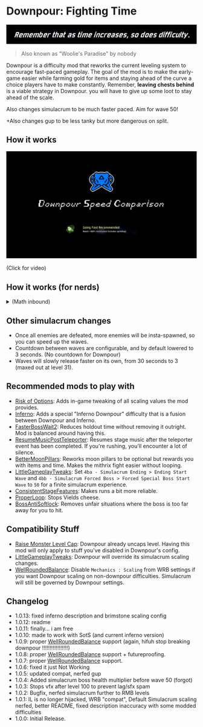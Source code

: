 # Downpour: Fighting Time

![Remember that as time increases, so does difficulty.](https://raw.githubusercontent.com/prodzpod/Downpour/master/1.png)

> Also known as "Woolie's Paradise" by nobody

Downpour is a difficulty mod that reworks the current leveling system to encourage fast-paced gameplay. The goal of the mod is to make the early-game easier while farming gold for items and staying ahead of the curve a choice players have to make constantly. Remember, **leaving chests behind** is a viable strategy in Downpour. you will have to give up some loot to stay ahead of the scale.

Also changes simulacrum to be much faster paced. Aim for wave 50!

+Also changes gup to be less tanky but more dangerous on split.

## How it works
<a href="https://www.youtube.com/watch?v=W0VlysVaudI">![Video](https://raw.githubusercontent.com/prodzpod/Downpour/master/2.png)</a>

(Click for video)

## How it works (for nerds)
<details><summary>(Math inbound)</summary>
Lets look at vanilla scaling first.

![Vanilla Scaling Function](https://raw.githubusercontent.com/prodzpod/Downpour/master/3.png)

It looks daunting at first, but to point out the important parts:
- Every stage advancement **multiplies exponentially** the total level by 1.15.
- Difficulty scales **linearly** based on time. (Therefore, stage number becomes crucially important, while how much you spend in each stage does not matter as much.)
- Level stops scaling at 99.

This leads to full clearing the stage being objectively more beneficial than rushing, players often do not have to think whether to move fast or farm money for items to stay ahead of the curve. Also, since stage advancement is the only exponential source, you outscale the enemies easily after the first 5 stages. This makes looping feel boring often. With the level cap, this problem is exacerbated.

Now, let's look at vanilla's Simulacrum scaling.

![Vanilla Simulacrum Scaling Function](https://raw.githubusercontent.com/prodzpod/Downpour/master/4.png)

This one does not take players or time into account at all. This makes some sense since Simulacrum wasn't meant to be played with people. Anyways, neither of the scaling functions are fast enough to keep up with the exponentially scaling player.

Okay, time for Downpour's changes. starting with normal runs...

![Downpour Scaling Function](https://raw.githubusercontent.com/prodzpod/Downpour/master/5.png) 

Even scarier, but here's the important part:
- Time now scales **exponentially**, the position of stage and time has been essentially swapped.
- Time scaling is split into two kinds of scaling: Permanent and Temporary. **temporary scaling is reset** every time you enter a new stage.
- Stage scaling is now **linear**, and adds onto the difficulty. in vanilla setting, every difficulty starts easier on the first stage, but scaling is faster than vanilla on fourth and onwards.
- Player scaling is less, though more multiplayer testing is needed for this.

Generally you're expected to keep up with the permanent scaling, denoted by "Exponential Difficulty Scaling" in the game. Don't be discouraged if you fall behind on Downpour (difficulty) though, it's meant to do that.

Finally, Simulacrum.

![Simulacrum Downpour Scaling Function](https://raw.githubusercontent.com/prodzpod/Downpour/master/6.png)

With the fast simulacrum changes and by making it use the default scaling function with modifiers, Difficulties feel just like the one from the base game, making it more seamless to play. All values with "Scaling" on it is configurable.
</details>

## Other simulacrum changes
- Once all enemies are defeated, more enemies will be insta-spawned, so you can speed up the waves.
- Countdown between waves are configurable, and by default lowered to 3 seconds. (No countdown for Downpour)
- Waves will slowly release faster on its own, from 30 seconds to 3 (maxed out at level 31).

## Recommended mods to play with
- [Risk of Options](https://thunderstore.io/package/Rune580/Risk_Of_Options/): Adds in-game tweaking of all scaling values the mod provides.
- [Inferno](https://thunderstore.io/package/HIFU/Inferno/): Adds a special "Inferno Downpour" difficulty that is a fusion between Downpour and Inferno.
- [FasterBossWait2](https://thunderstore.io/package/prodzpod/FasterBossWait2/): Reduces holdout time without removing it outright. Mod is balanced around having this.
- [ResumeMusicPostTeleporter](https://thunderstore.io/package/prodzpod/ResumeMusicPostTeleporter/): Resumes stage music after the teleporter event has been completed. If you're rushing, you'll encounter a lot of silence.
- [BetterMoonPillars](https://thunderstore.io/package/prodzpod/BetterMoonPillars/): Reworks moon pillars to be optional but rewards you with items and time. Makes the mithrix fight easier without looping.
- [LittleGameplayTweaks](https://thunderstore.io/package/Wolfo/LittleGameplayTweaks/): Set `4ba - Simulacrum Ending > Ending Start Wave` and `4bb - Simulacrum Forced Boss > Forced Special Boss Start Wave` to `50` for a finite simulacrum experience.
- [ConsistentStageFeatures](https://thunderstore.io/package/prodzpod/ConsistentStageFeatures/): Makes runs a bit more reliable.
- [ProperLoop](https://thunderstore.io/package/prodzpod/ProperLoop/): Stops Vields cheese.
- [BossAntiSoftlock](https://thunderstore.io/package/JustDerb/BossAntiSoftlock/): Removes unfair situations where the boss is too far away for you to hit.

## Compatibility Stuff
- [Raise Monster Level Cap](https://thunderstore.io/package/Moffein/Raise_Monster_Level_Cap/): Downpour already uncaps level. Having this mod will only apply to stuff you've disabled in Downpour's config.
- [LittleGameplayTweaks](https://thunderstore.io/package/Wolfo/LittleGameplayTweaks/): Downpour will override its simulacrum scaling changes.
- [WellRoundedBalance](https://thunderstore.io/package/TheBestAssociatedLargelyLudicrousSillyheadGroup/WellRoundedBalance/): Disable `Mechanics : Scaling` from WRB settings if you want Downpour scaling on non-downpour difficulties. Simulacrum will still be governed by Downpour settings.

## Changelog
- 1.0.13: fixed inferno description and brimstone scaling config
- 1.0.12: readme
- 1.0.11: finally... i am free
- 1.0.10: made to work with SotS (and current inferno version)
- 1.0.9: proper [WellRoundedBalance](https://thunderstore.io/package/TheBestAssociatedLargelyLudicrousSillyheadGroup/WellRoundedBalance/) support (again, hifuh stop breaking downpour !!!!!!!!!!!!!!!!!)
- 1.0.8: proper [WellRoundedBalance](https://thunderstore.io/package/TheBestAssociatedLargelyLudicrousSillyheadGroup/WellRoundedBalance/) support + futureproofing.
- 1.0.7: proper [WellRoundedBalance](https://thunderstore.io/package/TheBestAssociatedLargelyLudicrousSillyheadGroup/WellRoundedBalance/) support.
- 1.0.6: fixed it just Not Working
- 1.0.5: updated compat, nerfed gup
- 1.0.4: Added simulacrum boss health multiplier before wave 50 (forgot)
- 1.0.3: Stops vfx after level 100 to prevent lag/sfx spam
- 1.0.2: Bugfix, nerfed simulacrum further to RMB levels
- 1.0.1: IL is no longer hijacked, WRB "compat", Default Simulacrum scaling nerfed, better README, fixed description inaccuracy with some modded difficulties
- 1.0.0: Initial Release.